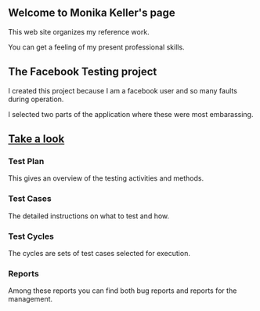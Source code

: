 ## Welcome to Monika Keller's page

This web site organizes my reference work.

You can get a feeling of my present professional skills. 

## The Facebook Testing project

I created this project because I am a facebook user and so many faults during operation.

I selected two parts of the application where these were most embarassing.

## [Take a look](https://github.com/MonikaKeller/FacebookTesting) 

### Test Plan

This gives an overview of the testing activities and methods.

### Test Cases

The detailed instructions on what to test and how.

### Test Cycles

The cycles are sets of test cases selected for execution.

### Reports

Among these reports you can find both bug reports and reports for the management.






